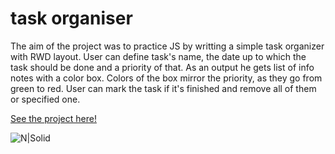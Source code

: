 
# task organiser
The aim of the project was to practice JS by writting a simple task organizer with RWD layout.
User can define task's name, the date up to which the task should be done and a priority of that. As an output he gets list of info notes with a color box. Colors of the box mirror the priority, as they go from green to red.
User can mark the task if it's finished and remove all of them or specified one.

[See the project here!](https://tomaszkiewiczanna.github.io/task-organiser/index)


![N|Solid](https://image.ibb.co/mg85y0/taskorganiser.png)

